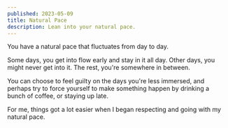 ```yaml
---
published: 2023-05-09
title: Natural Pace
description: Lean into your natural pace.
---
```


You have a natural pace that fluctuates from day to day.

Some days, you get into flow early and stay in it all day. Other days, you might never get into it. The rest, you're somewhere in between.

You can choose to feel guilty on the days you're less immersed, and perhaps try to force yourself to make something happen by drinking a bunch of coffee, or staying up late.

For me, things got a lot easier when I began respecting and going with my natural pace.